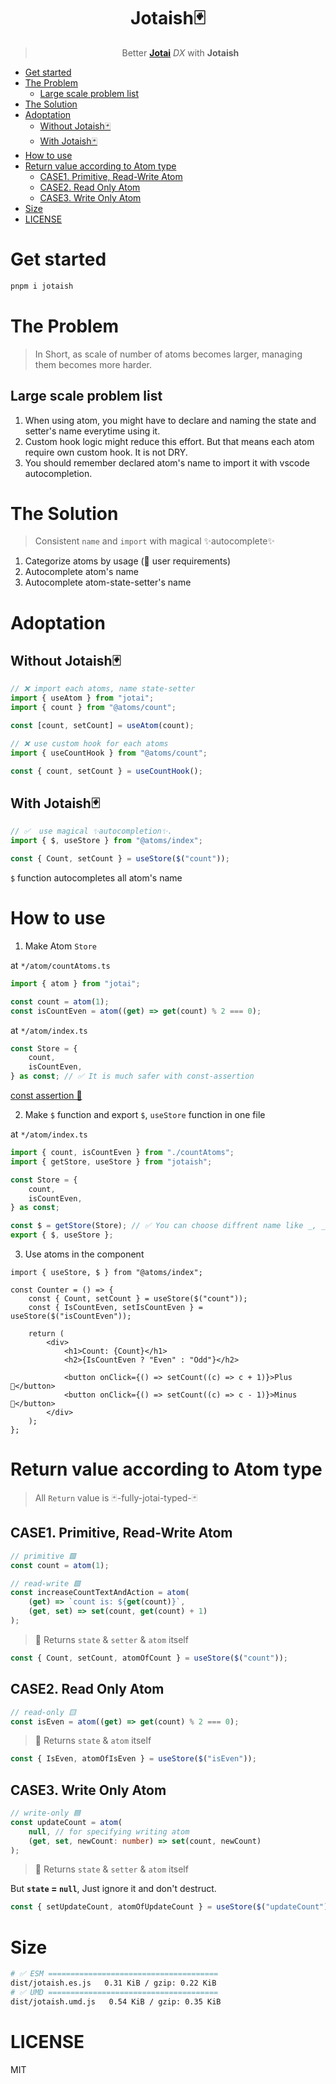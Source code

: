 <div align="center">

<h1> Jotaish🃏 </h1>

> Better **[Jotai](https://jotai.org)** _DX_ with **Jotaish**

</div>

- [Get started](#get-started)
- [The Problem](#the-problem)
  - [Large scale problem list](#large-scale-problem-list)
- [The Solution](#the-solution)
- [Adoptation](#adoptation)
  - [Without Jotaish🃏](#without-jotaish)
  - [With Jotaish🃏](#with-jotaish)
- [How to use](#how-to-use)
- [Return value according to Atom type](#return-value-according-to-atom-type)
  - [CASE1. Primitive, Read-Write Atom](#case1-primitive-read-write-atom)
  - [CASE2. Read Only Atom](#case2-read-only-atom)
  - [CASE3. Write Only Atom](#case3-write-only-atom)
- [Size](#size)
- [LICENSE](#license)

# Get started

```bash
pnpm i jotaish
```

# The Problem

> In Short, as scale of number of atoms becomes larger, managing them becomes more harder.

## Large scale problem list

1. When using atom, you might have to declare and naming the state and setter's name everytime using it.
2. Custom hook logic might reduce this effort. But that means each atom require own custom hook. It is not DRY.
3. You should remember declared atom's name to import it with vscode autocompletion.

# The Solution

> Consistent `name` and `import` with magical ✨autocomplete✨

1. Categorize atoms by usage (📢 user requirements)
2. Autocomplete atom's name
3. Autocomplete atom-state-setter's name

# Adoptation

## Without Jotaish🃏

```ts
// ❌ import each atoms, name state-setter
import { useAtom } from "jotai";
import { count } from "@atoms/count";

const [count, setCount] = useAtom(count);

// ❌ use custom hook for each atoms
import { useCountHook } from "@atoms/count";

const { count, setCount } = useCountHook();
```

## With Jotaish🃏

```ts
// ✅  use magical ✨autocompletion✨.
import { $, useStore } from "@atoms/index";

const { Count, setCount } = useStore($("count"));
```

`$` function autocompletes all atom's name

# How to use

1. Make Atom `Store`

at `*/atom/countAtoms.ts`

```ts
import { atom } from "jotai";

const count = atom(1);
const isCountEven = atom((get) => get(count) % 2 === 0);
```

at `*/atom/index.ts`

```ts
const Store = {
    count,
    isCountEven,
} as const; // ✅ It is much safer with const-assertion
```

[const assertion 🚩](https://www.typescriptlang.org/docs/handbook/release-notes/typescript-3-4.html#const-assertions)

2. Make `$` function and export `$`, `useStore` function in one file

at `*/atom/index.ts`

```ts
import { count, isCountEven } from "./countAtoms";
import { getStore, useStore } from "jotaish";

const Store = {
    count,
    isCountEven,
} as const;

const $ = getStore(Store); // ✅ You can choose diffrent name like _, _s!
export { $, useStore };
```

3. Use atoms in the component

```tsx
import { useStore, $ } from "@atoms/index";

const Counter = () => {
    const { Count, setCount } = useStore($("count"));
    const { IsCountEven, setIsCountEven } = useStore($("isCountEven"));

    return (
        <div>
            <h1>Count: {Count}</h1>
            <h2>{IsCountEven ? "Even" : "Odd"}</h2>

            <button onClick={() => setCount((c) => c + 1)}>Plus 🔺</button>
            <button onClick={() => setCount((c) => c - 1)}>Minus 🔻</button>
        </div>
    );
};
```

# Return value according to Atom type

> All `Return` value is 🃏-fully-jotai-typed-🃏

## CASE1. Primitive, Read-Write Atom

```ts
// primitive 🟩
const count = atom(1);

// read-write 🟩
const increaseCountTextAndAction = atom(
    (get) => `count is: ${get(count)}`,
    (get, set) => set(count, get(count) + 1)
);
```

> 🔔 Returns `state` & `setter` & `atom` itself

```ts
const { Count, setCount, atomOfCount } = useStore($("count"));
```

## CASE2. Read Only Atom

```ts
// read-only 🟨
const isEven = atom((get) => get(count) % 2 === 0);
```

> 🔔 Returns `state` & `atom` itself

```ts
const { IsEven, atomOfIsEven } = useStore($("isEven"));
```

## CASE3. Write Only Atom

```ts
// write-only 🟦
const updateCount = atom(
    null, // for specifying writing atom
    (get, set, newCount: number) => set(count, newCount)
);
```

> 🔔 Returns `state` & `setter` & `atom` itself

But **`state` = `null`**, Just ignore it and don't destruct.

```ts
const { setUpdateCount, atomOfUpdateCount } = useStore($("updateCount"));
```

# Size

```bash
# ✅ ESM ======================================
dist/jotaish.es.js   0.31 KiB / gzip: 0.22 KiB
# ✅ UMD ======================================
dist/jotaish.umd.js   0.54 KiB / gzip: 0.35 KiB
```

# LICENSE

MIT
